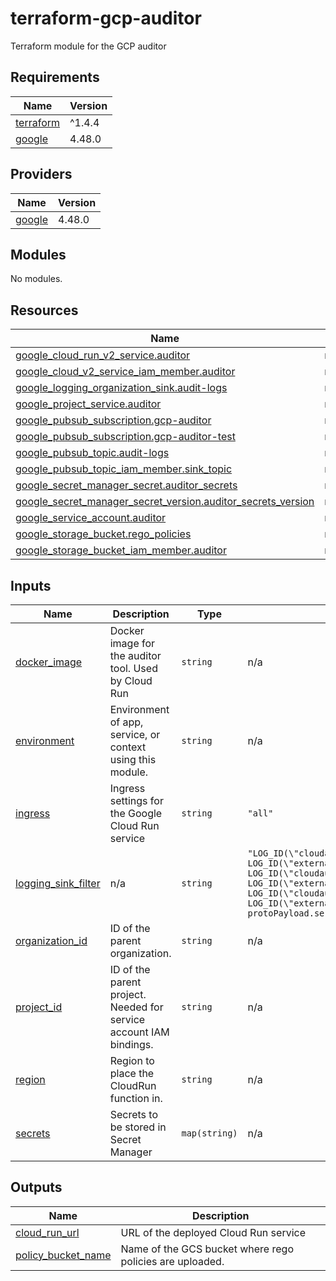 # terraform-gcp-auditor
Terraform module for the GCP auditor

<!-- BEGIN_TF_DOCS -->
## Requirements

| Name | Version |
|------|---------|
| <a name="requirement_terraform"></a> [terraform](#requirement\_terraform) | ^1.4.4 |
| <a name="requirement_google"></a> [google](#requirement\_google) | 4.48.0 |

## Providers

| Name | Version |
|------|---------|
| <a name="provider_google"></a> [google](#provider\_google) | 4.48.0 |

## Modules

No modules.

## Resources

| Name | Type |
|------|------|
| [google_cloud_run_v2_service.auditor](https://registry.terraform.io/providers/hashicorp/google/4.48.0/docs/resources/cloud_run_v2_service) | resource |
| [google_cloud_v2_service_iam_member.auditor](https://registry.terraform.io/providers/hashicorp/google/4.48.0/docs/resources/cloud_v2_service_iam_member) | resource |
| [google_logging_organization_sink.audit-logs](https://registry.terraform.io/providers/hashicorp/google/4.48.0/docs/resources/logging_organization_sink) | resource |
| [google_project_service.auditor](https://registry.terraform.io/providers/hashicorp/google/4.48.0/docs/resources/project_service) | resource |
| [google_pubsub_subscription.gcp-auditor](https://registry.terraform.io/providers/hashicorp/google/4.48.0/docs/resources/pubsub_subscription) | resource |
| [google_pubsub_subscription.gcp-auditor-test](https://registry.terraform.io/providers/hashicorp/google/4.48.0/docs/resources/pubsub_subscription) | resource |
| [google_pubsub_topic.audit-logs](https://registry.terraform.io/providers/hashicorp/google/4.48.0/docs/resources/pubsub_topic) | resource |
| [google_pubsub_topic_iam_member.sink_topic](https://registry.terraform.io/providers/hashicorp/google/4.48.0/docs/resources/pubsub_topic_iam_member) | resource |
| [google_secret_manager_secret.auditor_secrets](https://registry.terraform.io/providers/hashicorp/google/4.48.0/docs/resources/secret_manager_secret) | resource |
| [google_secret_manager_secret_version.auditor_secrets_version](https://registry.terraform.io/providers/hashicorp/google/4.48.0/docs/resources/secret_manager_secret_version) | resource |
| [google_service_account.auditor](https://registry.terraform.io/providers/hashicorp/google/4.48.0/docs/resources/service_account) | resource |
| [google_storage_bucket.rego_policies](https://registry.terraform.io/providers/hashicorp/google/4.48.0/docs/resources/storage_bucket) | resource |
| [google_storage_bucket_iam_member.auditor](https://registry.terraform.io/providers/hashicorp/google/4.48.0/docs/resources/storage_bucket_iam_member) | resource |

## Inputs

| Name | Description | Type | Default | Required |
|------|-------------|------|---------|:--------:|
| <a name="input_docker_image"></a> [docker\_image](#input\_docker\_image) | Docker image for the auditor tool. Used by Cloud Run | `string` | n/a | yes |
| <a name="input_environment"></a> [environment](#input\_environment) | Environment of app, service, or context using this module. | `string` | n/a | yes |
| <a name="input_ingress"></a> [ingress](#input\_ingress) | Ingress settings for the Google Cloud Run service | `string` | `"all"` | no |
| <a name="input_logging_sink_filter"></a> [logging\_sink\_filter](#input\_logging\_sink\_filter) | n/a | `string` | `"LOG_ID(\"cloudaudit.googleapis.com/activity\") OR LOG_ID(\"externalaudit.googleapis.com/activity\") OR LOG_ID(\"cloudaudit.googleapis.com/system_event\") OR LOG_ID(\"externalaudit.googleapis.com/system_event\") OR LOG_ID(\"cloudaudit.googleapis.com/access_transparency\") OR LOG_ID(\"externalaudit.googleapis.com/access_transparency\")\n-protoPayload.serviceName=\"k8s.io\"\n"` | no |
| <a name="input_organization_id"></a> [organization\_id](#input\_organization\_id) | ID of the parent organization. | `string` | n/a | yes |
| <a name="input_project_id"></a> [project\_id](#input\_project\_id) | ID of the parent project. Needed for service account IAM bindings. | `string` | n/a | yes |
| <a name="input_region"></a> [region](#input\_region) | Region to place the CloudRun function in. | `string` | n/a | yes |
| <a name="input_secrets"></a> [secrets](#input\_secrets) | Secrets to be stored in Secret Manager | `map(string)` | n/a | yes |

## Outputs

| Name | Description |
|------|-------------|
| <a name="output_cloud_run_url"></a> [cloud\_run\_url](#output\_cloud\_run\_url) | URL of the deployed Cloud Run service |
| <a name="output_policy_bucket_name"></a> [policy\_bucket\_name](#output\_policy\_bucket\_name) | Name of the GCS bucket where rego policies are uploaded. |
<!-- END_TF_DOCS -->